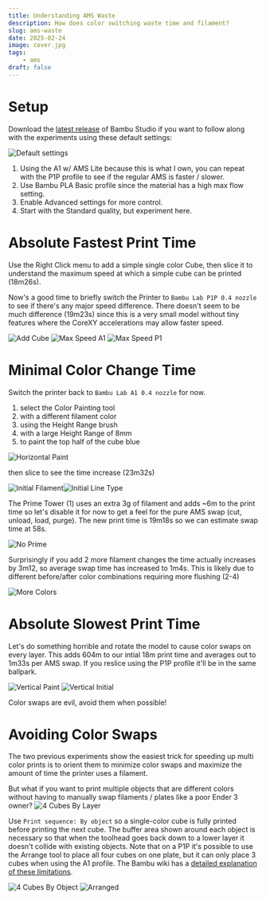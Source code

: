 ```yaml
---
title: Understanding AMS Waste
description: How does color switching waste time and filament?
slug: ams-waste
date: 2025-02-24
image: cover.jpg
tags:
    - ams
draft: false
---
```


# Setup
Download the [latest release](https://github.com/bambulab/BambuStudio/releases) of Bambu Studio if you want to follow along with the experiments using these default settings:

![Default settings](defaults.png)

1. Using the A1 w/ AMS Lite because this is what I own, you can repeat with the P1P profile to see if the regular AMS is faster / slower.
2. Use Bambu PLA Basic profile since the material has a high max flow setting.
3. Enable Advanced settings for more control.
4. Start with the Standard quality, but experiment here.

# Absolute Fastest Print Time
Use the Right Click menu to add a simple single color Cube, then slice it to understand the maximum speed at which a simple cube can be printed (18m26s).

Now's a good time to briefly switch the Printer to `Bambu Lab P1P 0.4 nozzle` to see if there's any major speed difference.  There doesn't seem to be much difference (19m23s) since this is a very small model without tiny features where the CoreXY accelerations may allow faster speed. 

![Add Cube](add-cube.png) ![Max Speed A1](max-speed-cube-a1.png) ![Max Speed P1](max-speed-cube-p1.png)


# Minimal Color Change Time
Switch the printer back to `Bambu Lab A1 0.4 nozzle` for now.

1. select the Color Painting tool
2. with a different filament color
3. using the Height Range brush
4. with a large Height Range of 8mm
5. to paint the top half of the cube blue

![Horizontal Paint](horizontal-paint.png)

then slice to see the time increase (23m32s)

![Initial Filament](horizontal-paint-initial-filament.png)![Initial Line Type](horizontal-paint-initial-line.png)

The Prime Tower (1) uses an extra 3g of filament and adds ~6m to the print time so let's disable it for now to get a feel for the pure AMS swap (cut, unload, load, purge).  The new print time is 19m18s so we can estimate swap time at 58s.

![No Prime](horizontal-paint-no-prime.png) 

Surprisingly if you add 2 more filament changes the time actually increases by 3m12, so average swap time has increased to 1m4s.  This is likely due to different before/after color combinations requiring more flushing (2-4)

![More Colors](horizontal-paint-no-prime-more-colors.png)

# Absolute Slowest Print Time
Let's do something horrible and rotate the model to cause color swaps on every layer.  This adds 604m to our intial 18m print time and averages out to 1m33s per AMS swap.  If you reslice using the P1P profile it'll be in the same ballpark.

![Vertical Paint](vertical-paint-rotate.png) ![Vertical Initial](vertical-paint-initial.png)

Color swaps are evil, avoid them when possible!

# Avoiding Color Swaps
The two previous experiments show the easiest trick for speeding up multi color prints is to orient them to minimize color swaps and maximize the amount of time the printer uses a filament.

But what if you want to print multiple objects that are different colors without having to manually swap filaments / plates like a poor Ender 3 owner?
![4 Cubes By Layer](four-cubes-by-layer.png)

Use `Print sequence: By object` so a single-color cube is fully printed before printing the next cube.  The buffer area shown around each object is necessary so that when the toolhead goes back down to a lower layer it doesn't collide with existing objects.  Note that on a P1P it's possible to use the Arrange tool to place all four cubes on one plate, but it can only place 3 cubes when using the A1 profile.  The Bambu wiki has a [detailed explanation of these limitations](https://wiki.bambulab.com/en/software/bambu-studio/sequent-print).

![4 Cubes By Object](four-cubes-by-object.png) ![Arranged](four-cubes-by-object-arranged.png)

